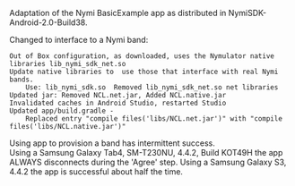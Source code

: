 Adaptation of the Nymi BasicExample app as distributed in NymiSDK-Android-2.0-Build38.

Changed to interface to a Nymi band:

	Out of Box configuration, as downloaded, uses the Nymulator native libraries lib_nymi_sdk_net.so
	Update native libraries to  use those that interface with real Nymi bands.  
		Use: lib_nymi_sdk.so  Removed lib_nymi_sdk_net.so net libraries 
	Updated jar: Removed NCL.net.jar, Added NCL.native.jar
	Invalidated caches in Android Studio, restarted Studio
	Updated app/build.gradle - 
		Replaced entry "compile files('libs/NCL.net.jar')" with "compile files('libs/NCL.native.jar')"

Using app to provision a band has intermittent success.  
Using a Samsung Galaxy Tab4, SM-T230NU, 4.4.2, Build KOT49H the app ALWAYS disconnects during the 'Agree' step.
Using a Samsung Galaxy S3, 4.4.2 the app is successful about half the time.

 
